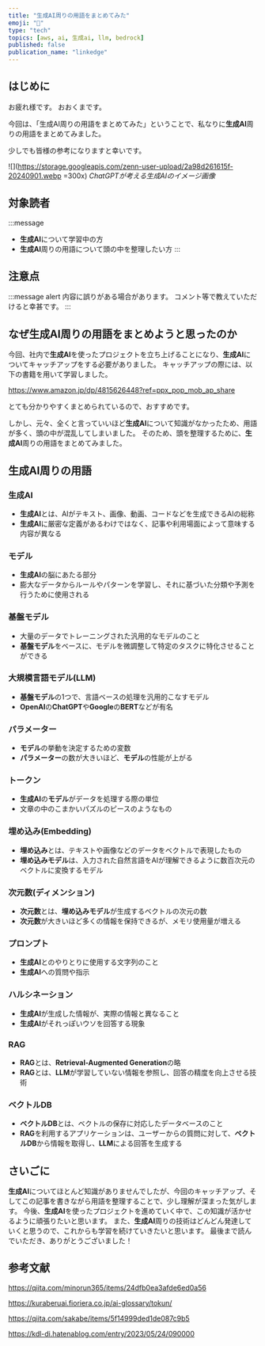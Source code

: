```yaml
---
title: "生成AI周りの用語をまとめてみた"
emoji: "🧠"
type: "tech"
topics: [aws, ai, 生成ai, llm, bedrock]
published: false
publication_name: "linkedge"
---
```


## はじめに
お疲れ様です。
おおくまです。

今回は、「生成AI周りの用語をまとめてみた」ということで、私なりに**生成AI**周りの用語をまとめてみました。

少しでも皆様の参考になりますと幸いです。

![](https://storage.googleapis.com/zenn-user-upload/2a98d261615f-20240901.webp =300x)
*ChatGPTが考える生成AIのイメージ画像*

## 対象読者
:::message
- **生成AI**について学習中の方
- **生成AI**周りの用語について頭の中を整理したい方
:::

## 注意点
:::message alert
内容に誤りがある場合があります。
コメント等で教えていただけると幸甚です。
:::

## なぜ生成AI周りの用語をまとめようと思ったのか
今回、社内で**生成AI**を使ったプロジェクトを立ち上げることになり、**生成AI**についてキャッチアップをする必要がありました。
キャッチアップの際には、以下の書籍を用いて学習しました。

https://www.amazon.jp/dp/4815626448?ref=ppx_pop_mob_ap_share

とても分かりやすくまとめられているので、おすすめです。

しかし、元々、全くと言っていいほど**生成AI**について知識がなかったため、用語が多く、頭の中が混乱してしまいました。
そのため、頭を整理するために、**生成AI**周りの用語をまとめてみました。

## 生成AI周りの用語

### 生成AI
- **生成AI**とは、AIがテキスト、画像、動画、コードなどを生成できるAIの総称
- **生成AI**に厳密な定義があるわけではなく、記事や利用場面によって意味する内容が異なる

### モデル
- **生成AI**の脳にあたる部分
- 膨大なデータからルールやパターンを学習し、それに基づいた分類や予測を行うために使用される

### 基盤モデル
- 大量のデータでトレーニングされた汎用的なモデルのこと
- **基盤モデル**をベースに、モデルを微調整して特定のタスクに特化させることができる

### 大規模言語モデル(LLM)
- **基盤モデル**の1つで、言語ベースの処理を汎用的こなすモデル
- **OpenAI**の**ChatGPT**や**Google**の**BERT**などが有名

### パラメーター
- **モデル**の挙動を決定するための変数
- **パラメーター**の数が大きいほど、**モデル**の性能が上がる

### トークン
- **生成AI**の**モデル**がデータを処理する際の単位
- 文章の中のこまかいパズルのピースのようなもの

### 埋め込み(Embedding)
- **埋め込み**とは、テキストや画像などのデータをベクトルで表現したもの
- **埋め込みモデル**は、入力された自然言語をAIが理解できるように数百次元のベクトルに変換するモデル

### 次元数(ディメンション)
- **次元数**とは、**埋め込みモデル**が生成するベクトルの次元の数
- **次元数**が大きいほど多くの情報を保持できるが、メモリ使用量が増える

### プロンプト
- **生成AI**とのやりとりに使用する文字列のこと
- **生成AI**への質問や指示

### ハルシネーション
- **生成AI**が生成した情報が、実際の情報と異なること
- **生成AI**がそれっぽいウソを回答する現象

### RAG
- **RAG**とは、**Retrieval-Augmented Generation**の略
- **RAG**とは、**LLM**が学習していない情報を参照し、回答の精度を向上させる技術

### ベクトルDB
- **ベクトルDB**とは、ベクトルの保存に対応したデータベースのこと
- **RAG**を利用するアプリケーションは、ユーザーからの質問に対して、**ベクトルDB**から情報を取得し、**LLM**による回答を生成する

## さいごに
**生成AI**についてほとんど知識がありませんでしたが、今回のキャッチアップ、そしてこの記事を書きながら用語を整理することで、少し理解が深まった気がします。
今後、**生成AI**を使ったプロジェクトを進めていく中で、この知識が活かせるように頑張りたいと思います。
また、**生成AI**周りの技術はどんどん発達していくと思うので、これからも学習を続けていきたいと思います。
最後まで読んでいただき、ありがとうございました！

## 参考文献
https://qiita.com/minorun365/items/24dfb0ea3afde6ed0a56

https://kuraberuai.fioriera.co.jp/ai-glossary/tokun/

https://qiita.com/sakabe/items/5f14999ded1de087c9b5

https://kdl-di.hatenablog.com/entry/2023/05/24/090000
